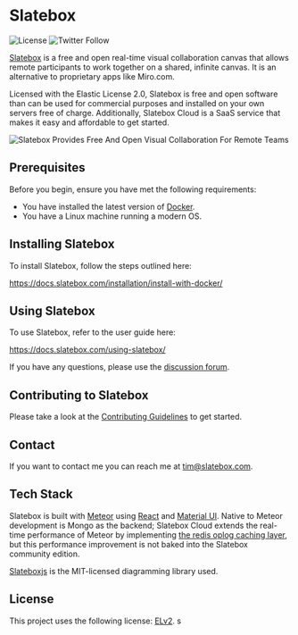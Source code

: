 # Slatebox

![License](https://img.shields.io/badge/license-ELv2-green)
![Twitter Follow](https://img.shields.io/twitter/follow/slatebox?style=social)

[Slatebox](https://slatebox.com) is a free and open real-time visual collaboration canvas that allows remote participants to work together on a shared, infinite canvas. It is an alternative to proprietary apps like Miro.com.

Licensed with the Elastic License 2.0, Slatebox is free and open software than can be used for commercial purposes and installed on your own servers free of charge. Additionally, Slatebox Cloud is a SaaS service that makes it easy and affordable to get started.

![Slatebox Provides Free And Open Visual Collaboration For Remote Teams](https://d33wubrfki0l68.cloudfront.net/399f18bc5d70c92c04bd8af25dc061159dcd02b8/2e0ec/images/sb_mindmap.jpg)

## Prerequisites

Before you begin, ensure you have met the following requirements:

- You have installed the latest version of [Docker](https://docs.docker.com/engine/install/).
- You have a Linux machine running a modern OS.

## Installing Slatebox

To install Slatebox, follow the steps outlined here:

https://docs.slatebox.com/installation/install-with-docker/

## Using Slatebox

To use Slatebox, refer to the user guide here:

https://docs.slatebox.com/using-slatebox/

If you have any questions, please use the [discussion forum](https://community.slatebox.com).

## Contributing to Slatebox

Please take a look at the [Contributing Guidelines](CONTRIBUTING.md) to get started.

## Contact

If you want to contact me you can reach me at tim@slatebox.com.

## Tech Stack

Slatebox is built with [Meteor](https://meteor.com) using [React](https://reactjs.org/) and [Material UI](https://mui.com/). Native to Meteor development is Mongo as the backend; Slatebox Cloud extends the real-time performance of Meteor by implementing [the redis oplog caching layer](https://github.com/cult-of-coders/redis-oplog), but this performance improvement is not baked into the Slatebox community edition.

[Slateboxjs](https://github.com/slatebox/slateboxjs) is the MIT-licensed diagramming library used.

## License

This project uses the following license: [ELv2](https://www.elastic.co/licensing/elastic-license).
s
